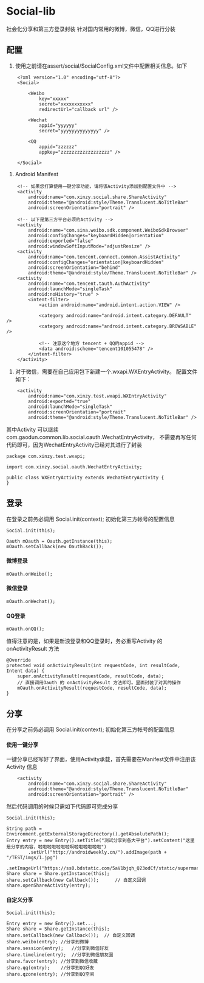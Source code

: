# Social-lib
社会化分享和第三方登录封装 针对国内常用的微博，微信，QQ进行分装

## 配置
1. 使用之前请在assert/social/SocialConfig.xml文件中配置相关信息。如下

```
	<?xml version="1.0" encoding="utf-8"?>
	<Social>
	    
	    <Weibo 
	        key="xxxxx"
	        secret="xxxxxxxxxxx"
	        redirectUrl="callback url" />
	    
	    <Wechat
	        appid="yyyyyy"
	        secret="yyyyyyyyyyyyyy" />
	    
	    <QQ
	        appid="zzzzzz"
	        appkey="zzzzzzzzzzzzzzzzzz" />
	    
	</Social>
```

1. Android Manifest 

```
	<!-- 如果您打算使用一键分享功能，请将该Activity添加到配置文件中 -->
	<activity
	    android:name="com.xinzy.social.share.ShareActivity"
	    android:theme="@android:style/Theme.Translucent.NoTitleBar"
	    android:screenOrientation="portrait" />

	<!-- 以下是第三方平台必须的Activity -->
	<activity
	    android:name="com.sina.weibo.sdk.component.WeiboSdkBrowser"
	    android:configChanges="keyboardHidden|orientation"
	    android:exported="false"
	    android:windowSoftInputMode="adjustResize" />
	<activity
	    android:name="com.tencent.connect.common.AssistActivity"
	    android:configChanges="orientation|keyboardHidden"
	    android:screenOrientation="behind"
	    android:theme="@android:style/Theme.Translucent.NoTitleBar" />
	<activity
	    android:name="com.tencent.tauth.AuthActivity"
	    android:launchMode="singleTask"
	    android:noHistory="true" >
	    <intent-filter>
	        <action android:name="android.intent.action.VIEW" />
	
	        <category android:name="android.intent.category.DEFAULT" />
	        <category android:name="android.intent.category.BROWSABLE" />
	
			<!-- 注意这个地方 tencent + QQ的appid -->
	        <data android:scheme="tencent101055478" />
	    </intent-filter>
	</activity>
```

1. 对于微信，需要在自己应用包下新建一个.wxapi.WXEntryActivity。 配置文件如下：

```
	<activity
		android:name="com.xinzy.test.wxapi.WXEntryActivity"
		android:exported="true"
		android:launchMode="singleTask"
		android:screenOrientation="portrait"
		android:theme="@android:style/Theme.Translucent.NoTitleBar" />
```

其中Activity 可以继续 com.gaodun.common.lib.social.oauth.WechatEntryActivity， 不需要再写任何代码即可，因为WechatEntryActivity已经对其进行了封装

	package com.xinzy.test.wxapi;
	
	import com.xinzy.social.oauth.WechatEntryActivity;

	public class WXEntryActivity extends WechatEntryActivity {
	}

## 登录

在登录之前务必调用  Social.init(context); 初始化第三方帐号的配置信息

	Social.init(this);
	
	Oauth mOauth = Oauth.getInstance(this);
	mOauth.setCallback(new OauthBack());
	
#### 微博登录

	mOauth.onWeibo();
	
#### 微信登录

	mOauth.onWechat();

#### QQ登录

	mOauth.onQQ();

值得注意的是，如果是新浪登录和QQ登录时，务必重写Activity 的 onActivityResult 方法

	@Override
	protected void onActivityResult(int requestCode, int resultCode, Intent data) {
		super.onActivityResult(requestCode, resultCode, data);
		// 直接调用Oauth 的 onActivityResult 方法即可。里面封装了对其的操作
		mOauth.onActivityResult(requestCode, resultCode, data);
	}

## 分享

在分享之前务必调用  Social.init(context); 初始化第三方帐号的配置信息

#### 使用一键分享

一键分享已经写好了界面，使用Activity承载，首先需要在Manifest文件中注册该Activity 信息

```
	<activity
	    android:name="com.xinzy.social.share.ShareActivity"
	    android:theme="@android:style/Theme.Translucent.NoTitleBar"
	    android:screenOrientation="portrait" />
```

然后代码调用的时候只需如下代码即可完成分享

	Social.init(this);
	
	String path = Environment.getExternalStorageDirectory().getAbsolutePath();
	Entry entry = new Entry().setTitle("测试分享到各大平台").setContent("这里是分享的内容，啦啦啦啦啦啦啦啊啦啦啦啦啦啦")
			.setUrl("http://androidweekly.cn/").addImage(path + "/TEST/imgs/1.jpg")
			.setImageUrl("https://ss0.bdstatic.com/5aV1bjqh_Q23odCf/static/superman/img/logo/bd_logo1_31bdc765.png");
	Share share = Share.getInstance(this);
	share.setCallback(new Callback());		// 自定义回调
	share.openShareActivity(entry);


#### 自定义分享


	Social.init(this);
	
	Entry entry = new Entry().set...;
	Share share = Share.getInstance(this);
	share.setCallback(new Callback());	// 自定义回调
	share.weibo(entry);	//分享到微博
	share.session(entry);	//分享到微信好友
	share.timeline(entry);	//分享到微信朋友圈
	share.favor(entry);	//分享到微信收藏
	share.qq(entry);	//分享到QQ好友
	share.qzone(entry);	//分享到QQ空间